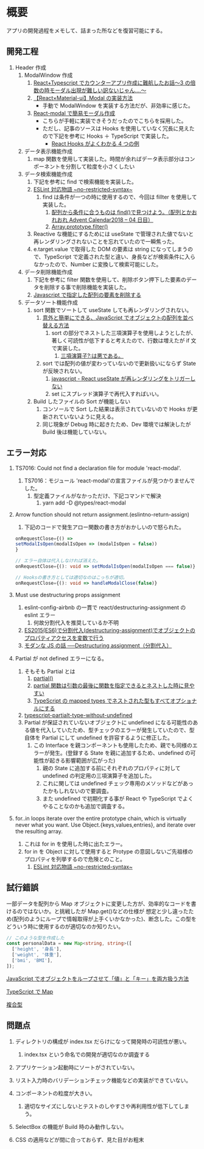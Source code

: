# 概要

アプリの開発過程をメモして、詰まった所などを復習可能にする。

## 開発工程

1. Header 作成
   1. ModalWindow 作成
      1. [React+Typescript でカウンターアプリ作成に難航したお話〜3 の倍数の時モーダル出現が難しい訳ないじゃん....〜](https://qiita.com/weekendhikach/items/b7febc08cfe0aaede41c)
      2. [【React×Material-ui】Modal の実装方法](https://blog.narumium.net/2019/01/05/%E3%80%90reactxmaterial-ui%E3%80%91modal%E3%81%AE%E5%AE%9F%E8%A3%85%E6%96%B9%E6%B3%95/)
         - 手動で ModalWindow を実装する方法だが、非効率に感じた。
      3. [React-modal で簡易モーダル作成](https://qiita.com/keyyang0723/items/08c96a5cbc02ef741796)
         - こちらが手軽に実装できそうだったのでこちらを採用した。
         - ただし、記事のソースは Hooks を使用していなく冗長に見えたので下記を参考に Hooks ＋ TypeScript で実装した。
           - [React Hooks がよくわかる 4 つの例](https://qiita.com/ossan-engineer/items/a183bade1e37174f0459)
   2. データ表示機能作成
      1. map 関数を使用して実装した。時間が余ればデータ表示部分はコンポーネントを分割して粒度を小さくしたい
   3. データ検索機能作成
      1. 下記を参考に find で検索機能を実装した。
      2. [ESLint 対応物語 ~no-restricted-syntax~](https://qiita.com/putan/items/0c0037ce00d21854a8d0#%E4%BD%95%E6%95%85%E3%81%84%E3%81%91%E3%81%AA%E3%81%84%E3%81%AE%E3%81%8B)
         1. find は条件が一つの時に使用するので、今回は fillter を使用して実装した。
            1. [配列から条件に合うものは find()で見つけよう。（配列とかおれおれ Advent Calendar2018 – 04 日目）](https://ginpen.com/2018/12/04/array-find/)
            2. [Array.prototype.filter()](https://developer.mozilla.org/ja/docs/Web/JavaScript/Reference/Global_Objects/Array/filter)
      3. Reactive な機能にするためには useState で管理された値でないと再レンダリングされないことを忘れていたので一瞬焦った。
      4. e.target.value で取得した DOM の要素は string になってしまうので、TypeScript で定義された型と違い、身長などが検索条件に入らなかったので、Number に変換して検索可能にした。
   4. データ削除機能作成
      1. 下記を参考に filter 関数を使用して、削除ボタン押下した要素のデータを削除する事で削除機能を実装した。
      2. [Javascript で指定した配列の要素を削除する](https://qiita.com/Sekky0905/items/598b47fea2106b8c140e)
   5. データソート機能作成
      1. sort 関数でソートして useState しても再レンダリングされない。
         1. [意外と簡単にできる、JavaScript でオブジェクトの配列を並べ替える方法](https://www.webprofessional.jp/sort-an-array-of-objects-in-javascript/)
            1. sort の部分でネストした三項演算子を使用しようとしたが、著しく可読性が低下すると考えたので、行数は増えたが if 文で実装した。
               1. [三項演算子?:は悪である。](https://qiita.com/raccy/items/0b25b2f106e2a813828b)
         2. sort では配列の値が変わっていないので更新扱いにならず State が反映されない。
            1. [javascript - React useState が再レンダリングをトリガーしない](https://ja.coder.work/so/javascript/693923)
            2. set にスプレッド演算子で再代入すればいい。
      2. Build したファイルの Sort が機能しない
         1. コンソールで Sort した結果は表示されていないので Hooks が更新されていないように見える。
         2. 同じ現象が Debug 時に起きたため、Dev 環境では解決したが Build 後は機能していない。

## エラー対応

1. TS7016: Could not find a declaration file for module 'react-modal'.

   1. TS7016：モジュール 'react-modal'の宣言ファイルが見つかりませんでした。
      1. 型定義ファイルがなかっただけ、下記コマンドで解決
         1. yarn add -D @types/react-modal

1. Arrow function should not return assignment.(eslintno-return-assign)

   1. 下記のコードで発生アロー関数の書き方がおかしいので怒られた。

   ```ts
   onRequestClose={() =>
   setModalIsOpen(modalIsOpen => (modalIsOpen = false))
   }

   // エラー自体は代入しなければ消えた。
   onRequestClose={(): void => setModalIsOpen(modalIsOpen === false)}

   // Hooksの書き方としては適切なのはこっちが適切。
   onRequestClose={(): void => handleModalClose(false)}

   ```

1. Must use destructuring props assignment

   1. eslint-config-airbnb の一貫で react/destructuring-assignment の eslint エラー
      1. 何故分割代入を推奨しているか不明
   2. [ES2015(ES6)で分割代入(destructuring-assignment)でオブジェクトのプロパティアクセスを変数で行う](https://qrunch.net/@yuKIO9TxDI52HtZJ/entries/rCnuR65qlsK8f7Sy)
   3. [モダンな JS の話 ──Destructuring assignment（分割代入）](https://tech.innovator.jp.net/entry/2017/11/24/111124)

1. Partial が not defined エラーになる。

   1. そもそも Partial とは
      1. [partial()](http://www.elder-flower.com/blog/2015/04/partial.html)
      2. [partial 関数は引数の最後に関数を指定できるとネストした時に見やすい](http://taiju.hatenablog.com/entry/20100402/1270211382)
      3. [TypeScript の mapped types でネストされた型もすべてオプショナルにする](https://tech-1natsu.hatenablog.com/entry/2018/07/07/233655)
   2. [typescript-partialt-type-without-undefined](https://stackoverflow.com/questions/54489817/typescript-partialt-type-without-undefined)
   3. Partial が保証されていないオブジェクトに undefined になる可能性のある値を代入していたため、型チェックのエラーが発生していたので、型自体を Partial にして undefined を許容するように修正した。
      1. この Interface を親コンポーネントも使用したため、親でも同様のエラーが発生。(登録する State を親に追加するため、undefined の可能性が起きる影響範囲が広がった)
         1. 親の State に追加する前にそれぞれのプロパティに対して undefined の判定用の三項演算子を追加した。
         2. これに関しては undefined チェック専用のメソッドなどがあったかもしれないので要調査。
         3. また undefined で初期化する事が React や TypeScript でよくやることなのかも追加で調査する。

1. for..in loops iterate over the entire prototype chain, which is virtually never what you want. Use Object.{keys,values,entries}, and iterate over the resulting array.
   1. これは for in を使用した時に出たエラー。
   2. for in を Object に対して使用すると Protype の意図しないご先祖様のプロパティを列挙するので危険とのこと。
      1. [ESLint 対応物語 ~no-restricted-syntax~](https://qiita.com/putan/items/0c0037ce00d21854a8d0#%E4%BD%95%E6%95%85%E3%81%84%E3%81%91%E3%81%AA%E3%81%84%E3%81%AE%E3%81%8B)

## 試行錯誤

一部データを配列から Map オブジェクトに変更した方が、効率的なコードを書けるのではないか。と挑戦したが Map.get()などの仕様が
想定と少し違ったため(配列のようにループで情報取得が上手くいかなかった)、断念した。この型をどういう時に使用するのが適切なのか知りたい。

```ts
// このような型を作成した
const personalData = new Map<string, string>([
  ['height', '身長'],
  ['weight', '体重'],
  ['bmi', 'BMI'],
]);
```

[JavaScript でオブジェクトをループさせて「値」と「キー」を両方扱う方法](https://wemo.tech/2109)

[TypeScript で Map](https://www.gesource.jp/weblog/?p=7670)

[複合型](https://future-architect.github.io/typescript-guide/complex.html#map)

## 問題点

1. ディレクトリの構成が index.tsx だらけになって開発時の可読性が悪い。

   1. index.tsx という命名での開発が適切なのか調査する

1. アプリケーション起動時にソートがされていない。
1. リスト入力時のバリデーションチェック機能などの実装ができていない。
1. コンポーネントの粒度が大きい。
   1. 適切なサイズにしないとテストのしやすさや再利用性が低下してしまう。
1. SelectBox の機能が Build 時のみ動作しない。
1. CSS の適用などが間に合っておらず、見た目がお粗末
